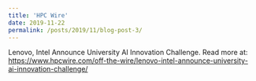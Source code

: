 ```yaml
---
title: 'HPC Wire'
date: 2019-11-22
permalink: /posts/2019/11/blog-post-3/
---
```


Lenovo, Intel Announce University AI Innovation Challenge.
Read more at:
<a href="https://www.hpcwire.com/off-the-wire/lenovo-intel-announce-university-ai-innovation-challenge/" target="_blank">https://www.hpcwire.com/off-the-wire/lenovo-intel-announce-university-ai-innovation-challenge/</a>
